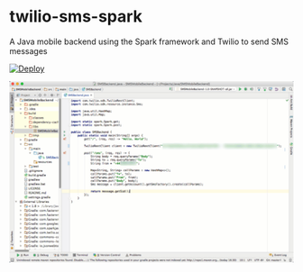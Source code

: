 # twilio-sms-spark
A Java mobile backend using the Spark framework and Twilio to send SMS messages

[![Deploy](https://www.herokucdn.com/deploy/button.png)](https://heroku.com/deploy?template=https://github.com/SteadyMan1989/TwilloSMSBackend.git)

![Running the Project](https://github.com/SteadyMan1989/TwilloSMSBackend/blob/master/running-project.gif)
